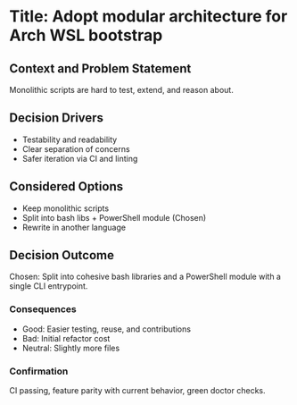# Title: Adopt modular architecture for Arch WSL bootstrap

## Context and Problem Statement

Monolithic scripts are hard to test, extend, and reason about.

## Decision Drivers

- Testability and readability
- Clear separation of concerns
- Safer iteration via CI and linting

## Considered Options

- Keep monolithic scripts
- Split into bash libs + PowerShell module (Chosen)
- Rewrite in another language

## Decision Outcome

Chosen: Split into cohesive bash libraries and a PowerShell module with a single CLI entrypoint.

### Consequences

- Good: Easier testing, reuse, and contributions
- Bad: Initial refactor cost
- Neutral: Slightly more files

### Confirmation

CI passing, feature parity with current behavior, green doctor checks.
